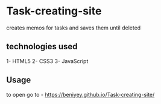 # Task-creating-site
creates memos for tasks and saves them until deleted

## technologies used 

1- HTML5
2- CSS3
3- JavaScript

## Usage
to open go to - https://beniyey.github.io/Task-creating-site/
